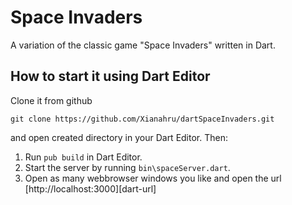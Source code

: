 # Space Invaders

A variation of the classic game "Space Invaders" written in Dart.


## How to start it using Dart Editor

Clone it from github 

```
git clone https://github.com/Xianahru/dartSpaceInvaders.git
```

and open created directory in your Dart Editor. Then:

1. Run <code>pub build</code> in Dart Editor.
2. Start the server by running <code>bin\spaceServer.dart</code>.
3. Open as many webbrowser windows you like and open the url [http://localhost:3000][dart-url]